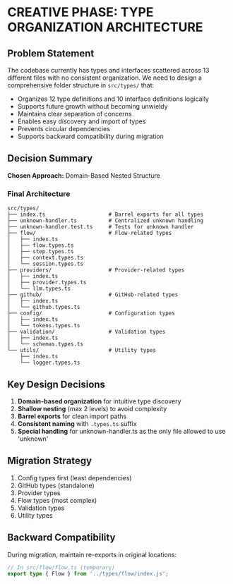 # CREATIVE PHASE: TYPE ORGANIZATION ARCHITECTURE

## Problem Statement

The codebase currently has types and interfaces scattered across 13 different files with no consistent organization. We need to design a comprehensive folder structure in `src/types/` that:

- Organizes 12 type definitions and 10 interface definitions logically
- Supports future growth without becoming unwieldy
- Maintains clear separation of concerns
- Enables easy discovery and import of types
- Prevents circular dependencies
- Supports backward compatibility during migration

## Decision Summary

**Chosen Approach:** Domain-Based Nested Structure

### Final Architecture

```
src/types/
├── index.ts                    # Barrel exports for all types
├── unknown-handler.ts          # Centralized unknown handling
├── unknown-handler.test.ts     # Tests for unknown handler
├── flow/                       # Flow-related types
│   ├── index.ts
│   ├── flow.types.ts
│   ├── step.types.ts
│   ├── context.types.ts
│   └── session.types.ts
├── providers/                  # Provider-related types
│   ├── index.ts
│   ├── provider.types.ts
│   └── llm.types.ts
├── github/                     # GitHub-related types
│   ├── index.ts
│   └── github.types.ts
├── config/                     # Configuration types
│   ├── index.ts
│   └── tokens.types.ts
├── validation/                 # Validation types
│   ├── index.ts
│   └── schemas.types.ts
└── utils/                      # Utility types
    ├── index.ts
    └── logger.types.ts
```

## Key Design Decisions

1. **Domain-based organization** for intuitive type discovery
2. **Shallow nesting** (max 2 levels) to avoid complexity
3. **Barrel exports** for clean import paths
4. **Consistent naming** with `.types.ts` suffix
5. **Special handling** for unknown-handler.ts as the only file allowed to use 'unknown'

## Migration Strategy

1. Config types first (least dependencies)
2. GitHub types (standalone)
3. Provider types
4. Flow types (most complex)
5. Validation types
6. Utility types

## Backward Compatibility

During migration, maintain re-exports in original locations:

```typescript
// In src/flow/flow.ts (temporary)
export type { Flow } from '../types/flow/index.js';
```
